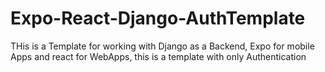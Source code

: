 # Expo-React-Django-AuthTemplate
THis is a Template for working with Django as a Backend, Expo for mobile Apps and react for WebApps, this is a template with only Authentication
